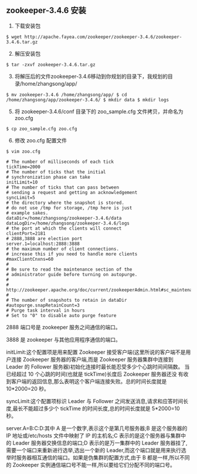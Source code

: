 ## zookeeper-3.4.6 安装

1. 下载安装包

`$ wget http://apache.fayea.com/zookeeper/zookeeper-3.4.6/zookeeper-3.4.6.tar.gz`

2. 解压安装包

`$ tar -zxvf zookeeper-3.4.6.tar.gz`

3. 将解压后的文件zookeeper-3.4.6移动到你规划的目录下，我规划的目录/home/zhangsong/app/

`
$ mv zookeeper-3.4.6 /home/zhangsong/app/
$ cd /home/zhangsong/app/zookeeper-3.4.6/
$ mkdir data
$ mkdir logs
`

5. 将 zookeeper-3.4.6/conf 目录下的 zoo_sample.cfg 文件拷贝，并命名为zoo.cfg

`$ cp zoo_sample.cfg zoo.cfg`

6. 修改 zoo.cfg 配置文件

`$ vim zoo.cfg`

```
# The number of milliseconds of each tick
tickTime=2000
# The number of ticks that the initial 
# synchronization phase can take
initLimit=10
# The number of ticks that can pass between 
# sending a request and getting an acknowledgement
syncLimit=5
# the directory where the snapshot is stored.
# do not use /tmp for storage, /tmp here is just 
# example sakes.
dataDir=/home/zhangsong/zookeeper-3.4.6/data
dataLogDir=/home/zhangsong/zookeeper-3.4.6/logs
# the port at which the clients will connect
clientPort=2181
# 2888,3888 are election port
server.1=localhost:2888:3888
# the maximum number of client connections.
# increase this if you need to handle more clients
#maxClientCnxns=60
#
# Be sure to read the maintenance section of the 
# administrator guide before turning on autopurge.
#
# http://zookeeper.apache.org/doc/current/zookeeperAdmin.html#sc_maintenance
#
# The number of snapshots to retain in dataDir
#autopurge.snapRetainCount=3
# Purge task interval in hours
# Set to "0" to disable auto purge feature
```

2888 端口号是 zookeeper 服务之间通信的端口。

3888 是 zookeeper 与其他应用程序通信的端口。

initLimit:这个配置项是用来配置 Zookeeper 接受客户端(这里所说的客户端不是用户连接 Zookeeper 服务器的客户端,而是 Zookeeper 服务器集群中连接到 Leader 的 Follower 服务器)初始化连接时最长能忍受多少个心跳时间间隔数。 当已经超过 10 个心跳的时间(也就是 tickTime)长度后 Zookeeper 服务器还没 有收到客户端的返回信息,那么表明这个客户端连接失败。总的时间长度就是 10*2000=20 秒。

syncLimit:这个配置项标识 Leader 与 Follower 之间发送消息,请求和应答时间长度,最长不能超过多少个 tickTime 的时间长度,总的时间长度就是 5*2000=10 秒。

server.A=B:C:D:其中 A 是一个数字,表示这个是第几号服务器;B 是这个服务器的 IP 地址或/etc/hosts 文件中映射了 IP 的主机名;C 表示的是这个服务器与集群中的 Leader 服务器交换信息的端口;D 表示的是万一集群中的 Leader 服务器挂了,需要一个端口来重新进行选举,选出一个新的 Leader,而这个端口就是用来执行选举时服务器相互通信的端口。如果是伪集群的配置方式,由于 B 都是一样,所以不同的 Zookeeper 实例通信端口号不能一样,所以要给它们分配不同的端口号。
